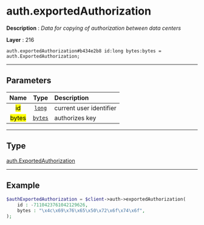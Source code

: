 # auth.exportedAuthorization

**Description** : *Data for copying of authorization between data centers*

**Layer** : 216

```tl
auth.exportedAuthorization#b434e2b8 id:long bytes:bytes = auth.ExportedAuthorization;
```

---

## Parameters

| Name | Type | Description |
| :---: | :---: | :--- |
| <mark>id</mark> | [`long`](type/long) | current user identifier |
| <mark>bytes</mark> | [`bytes`](type/bytes) | authorizes key |

---

## Type

[auth.ExportedAuthorization](type/auth.ExportedAuthorization)

---

## Example

```php
$authExportedAuthorization = $client->auth->exportedAuthorization(
	id : -7110423761042129626,
	bytes : "\x4c\x69\x76\x65\x50\x72\x6f\x74\x6f",
);
```